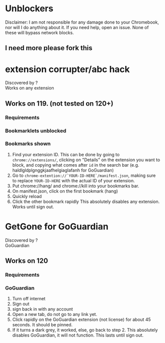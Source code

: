 # Unblockers

Disclaimer: I am not responsible for any damage done to your Chromebook, nor will I do anything about it. If you need help, open an issue. None of these will bypass network blocks.

## I need more please fork this

# extension corrupter/abc hack
Discovered by ? <br />
Works on any extension
## Works on 119. (not tested on 120+)
### Requirements
###   Bookmarklets unblocked
###   Bookmarks shown
1. Find your extension ID. This can be done by going to `chrome://extensions/`, clicking on "Details" on the extension you want to block, and copying what comes after `id` in the search bar (e.g. haldlgldplgnggkjaafhelgiaglafanh for GoGuardian)
2. Go to ```chrome-extention://`YOUR-ID-HERE`/manifest.json```, making sure to replace `YOUR-ID-HERE` with the actual ID of your extension.
3. Put chrome://hang/ and chrome://kill into your bookmarks bar.
4. On manifest.json, click on the first bookmark (hang)
5. Quickly reload
6. Click the other bookmark rapidly
This absolutely disables any extension. Works until sign out.

# GetGone for GoGuardian
Discovered by ? <br />
GoGuardian
## Works on 120
### Requirements 
###   GoGuardian

1. Turn off internet
2. Sign out
3. sign back in with any account
4. Open a new tab, do not go to any link yet.
5. Click rapidly on the GoGuardian extension (not license) for about 45 seconds. It should be pinned.
6. If it turns a dark grey, it worked, else, go back to step 2.
This absolutely disables GoGuardian, it will not function. This lasts until sign out.
